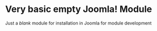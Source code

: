 # Very basic empty Joomla! Module

Just a *blank* module for installation in Joomla for module development


